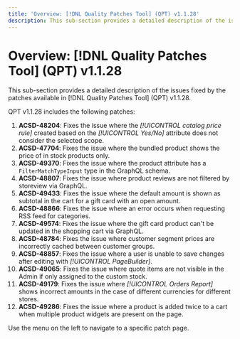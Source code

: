 ```yaml
---
title: 'Overview: [!DNL Quality Patches Tool] (QPT) v1.1.28'
description: This sub-section provides a detailed description of the issues fixed by the patches available in [!DNL Quality Patches Tool] (QPT) v1.1.28.
---
```

# Overview: [!DNL Quality Patches Tool] (QPT) v1.1.28

This sub-section provides a detailed description of the issues fixed by the patches available in [!DNL Quality Patches Tool] (QPT) v1.1.28. 

QPT v1.1.28 includes the following patches:

1. **ACSD-48204**: Fixes the issue where the *[!UICONTROL catalog price rule]* created based on the *[!UICONTROL Yes/No]* attribute does not consider the selected scope.
1. **ACSD-47704**: Fixes the issue where the bundled product shows the price of in stock products only.
1. **ACSD-49370**: Fixes the issue where the product attribute has a `FilterMatchTypeInput` type in the GraphQL schema.
1. **ACSD-48807**: Fixes the issue where product reviews are not filtered by storeview via GraphQL.
1. **ACSD-49433**: Fixes the issue where the default amount is shown as subtotal in the cart for a gift card with an open amount.
1. **ACSD-48866**: Fixes the issue where an error occurs when requesting RSS feed for categories.
1. **ACSD-49574**: Fixes the issue where the gift card product can't be updated in the shopping cart via GraphQL.
1. **ACSD-48784**: Fixes the issue where customer segment prices are incorrectly cached between customer groups.
1. **ACSD-48857**: Fixes the issue where a user is unable to save changes after editing with *[!UICONTROL PageBuilder]*.
1. **ACSD-49065**: Fixes the issue where quote items are not visible in the Admin if only assigned to the custom stock.
1. **ACSD-49179**: Fixes the issue where *[!UICONTROL Orders Report]* shows incorrect amounts in the case of different currencies for different stores.
1. **ACSD-49286**: Fixes the issue where a product is added twice to a cart when multiple product widgets are present on the page.

Use the menu on the left to navigate to a specific patch page.
